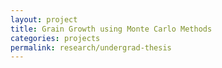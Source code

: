 ```yaml
---
layout: project
title: Grain Growth using Monte Carlo Methods
categories: projects
permalink: research/undergrad-thesis
---
```



